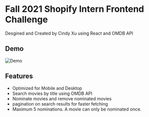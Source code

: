 # Fall 2021 Shopify Intern Frontend Challenge

Desgined and Created by Cindy Xu using React and OMDB API

## Demo

![Demo](./demo/demo.gif)

## Features

- Optimized for Mobile and Desktop
- Search movies by title using OMDB API
- Nominate movies and remove nominated movies
- pagination on search results for faster fetching
- Maximum 5 nominations. A movie can only be nominated once.
